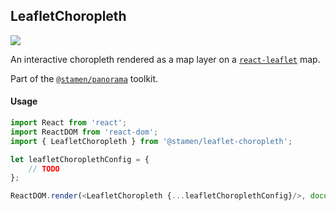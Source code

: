 ## LeafletChoropleth

<img src='https://cloud.githubusercontent.com/assets/1127259/11770148/7447819c-a1ac-11e5-8e39-7a89049d6e27.png'>

An interactive choropleth rendered as a map layer on a [`react-leaflet`](https://github.com/PaulLeCam/react-leaflet) map.

Part of the [`@stamen/panorama`](https://www.npmjs.com/package/@stamen/panorama) toolkit.

#### Usage
```js
import React from 'react';
import ReactDOM from 'react-dom';
import { LeafletChoropleth } from '@stamen/leaflet-choropleth';

let leafletChoroplethConfig = {
	// TODO
};

ReactDOM.render(<LeafletChoropleth {...leafletChoroplethConfig}/>, document.body);
```
